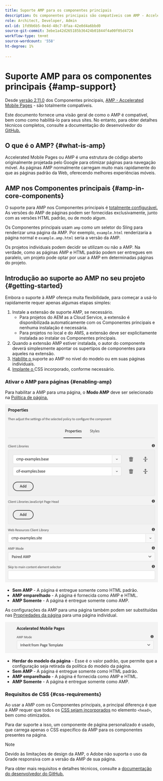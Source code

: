 ```yaml
---
title: Suporte AMP para os componentes principais
description: Os componentes principais são compatíveis com AMP - Accelerated Mobile Pages
role: Architect, Developer, Admin
exl-id: 1fd9b6b5-0e4d-48c7-8faa-42e0d4a6bbd0
source-git-commit: 3ebe1a42d265185b36424b01844f4a00f05d4724
workflow-type: tm+mt
source-wordcount: '558'
ht-degree: 1%

---
```


# Suporte AMP para os componentes principais {#amp-support}

Desde [versão 2.11.0](/help/versions.md) dos Componentes principais, [AMP - Accelerated Mobile Pages](https://developers.google.com/amp) - são totalmente compatíveis.

Este documento fornece uma visão geral de como o AMP é compatível, bem como como habilitá-lo para seus sites. No entanto, para obter detalhes técnicos completos, consulte a documentação do desenvolvedor do [GitHub.](https://github.com/adobe/aem-core-wcm-components/tree/master/extensions/amp)

## O que é o AMP? {#what-is-amp}

Accelerated Mobile Pages ou AMP é uma estrutura de código aberto originalmente projetada pelo Google para otimizar páginas para navegação móvel. As páginas AMP normalmente carregam muito mais rapidamente do que as páginas padrão da Web, oferecendo melhores experiências móveis.

## AMP nos Componentes principais {#amp-in-core-components}

O suporte para AMP nos Componentes principais é [totalmente configurável.](#enabling-amp) As versões do AMP de páginas podem ser fornecidas exclusivamente, junto com as versões HTML padrão, ou de modo algum.

Os Componentes principais usam `amp` como um seletor do Sling para renderizar uma página da AMP. Por exemplo, `example.html` renderizaria a página normal e `example.amp.html` seria a versão da AMP.

Os projetos individuais podem decidir se utilizam ou não a AMP. Na verdade, como as páginas AMP e HTML padrão podem ser entregues em paralelo, um projeto pode optar por usar a AMP em determinadas páginas do projeto.

## Introdução ao suporte ao AMP no seu projeto {#getting-started}

Embora o suporte à AMP ofereça muita flexibilidade, para começar a usá-lo rapidamente requer apenas algumas etapas simples:

1. Instale a extensão de suporte AMP, se necessário.
   * Para projetos do AEM as a Cloud Service, a extensão é disponibilizada automaticamente com os Componentes principais e nenhuma instalação é necessária.
   * Para projetos no local e do AMS, a extensão deve ser explicitamente instalada ao instalar os Componentes principais.
1. Quando a extensão AMP estiver instalada, o autor do componente deverá simplesmente apontar os supertipos de componentes para aqueles na extensão.
1. [Habilite o ](#enabling-amp) suporte ao AMP no nível do modelo ou em suas páginas individuais.
1. [Implante o ](#css-requirements) CSS incorporado, conforme necessário.

### Ativar o AMP para páginas {#enabling-amp}

Para habilitar a AMP para uma página, o **Modo AMP** deve ser selecionado na [Política de página.](https://docs.adobe.com/content/help/en/experience-manager-cloud-service/sites/authoring/features/templates.html#editing-a-template-page-policy-template-author-developer)

![Opções de política da página AMP](/help/assets/amp-policy.png)

* **Sem AMP**  - A página é entregue somente como HTML padrão.
* **AMP emparelhado**  - A página é fornecida como AMP e HTML.
* **AMP Somente**  - A página é entregue somente como AMP.

As configurações da AMP para uma página também podem ser substituídas nas [Propriedades da página](https://docs.adobe.com/content/help/pt-BR/experience-manager-cloud-service/sites/authoring/fundamentals/page-properties.html) para uma página individual.

![Propriedades da página AMP](/help/assets/amp-page-properties.png)

* **Herdar do modelo da página**  - Esse é o valor padrão, que permite que a configuração seja retirada da política do modelo da página.
* **Sem AMP**  - A página é entregue somente como HTML padrão.
* **AMP emparelhado**  - A página é fornecida como AMP e HTML.
* **AMP Somente**  - A página é entregue somente como AMP.

### Requisitos de CSS {#css-requirements}

Ao usar a AMP com os Componentes principais, a principal diferença é que a AMP requer que todos os [CSS sejam incorporados](including-clientlibs.md#inlining) no elemento `<head>`, bem como otimizados.

Para dar suporte a isso, um componente de página personalizado é usado, que carrega apenas o CSS específico da AMP para os componentes presentes na página.

>[!NOTE]
>
>Devido às limitações de design da AMP, o Adobe não suporta o uso da Grade responsiva com a versão da AMP de sua página.

Para obter mais requisitos e detalhes técnicos, consulte a [documentação do desenvolvedor do GitHub.](https://github.com/adobe/aem-core-wcm-components/tree/master/extensions/amp)
